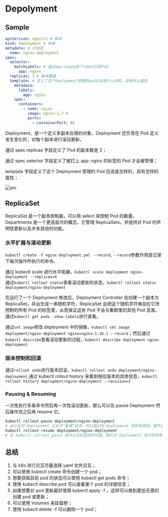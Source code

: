 # Depolyment

## Sample

```yml
apiVersion: apps/v1 # 版本
kind: Deployment # 种类
metadata: # 元信息
  name: nginx-deployment
spec:
  selector:
    matchLabels: # 通过app:nignx这个label匹配Pod
      app: nginx
  replicas: 2 # 副本数量
  template: # 定义了这个deployment管理的pod应该是什么样的，具有什么属性
    metadata:
      labels:
        app: nginx
    spec:
      containers:
        - name: nginx
          image: nginx:1.7.9
          ports:
            - containerPort: 80
```

Deployment，是一个定义多副本应用的对象，Deployment 还负责在 Pod 定义发生变化时，对每个副本进行滚动更新。

通过 spec.replicas 字段定义了 Pod 的副本数是 2；

通过 spec.selector 字段定义了被打上 app: nginx 的标签的 Pod 才会被管理；

template 字段定义了这个 Deployment 管理的 Pod 应该是怎样的，具有怎样的属性；

![pic](https://img.luozhiyun.com/20200726182710.png)

## ReplicaSet

ReplicaSet 是一个副本控制器，可以用 select 来控制 Pod 的数量。Departments 是一个更高层次的概念，它管理 ReplicaSets，并提供对 Pod 的声明性更新以及许多其他的功能。

### 水平扩展与滚动更新

`kubectl create -f nginx-deployment.yml --record`, `--record`参数作用是记录下每次操作所执行的命令。

通过 kubectl scale 进行水平拓展，`kubectl scale deployment nginx-deployment --replicas=4`  
通过`kubectl rollout status`查看滚动更新的状态，`kubectl rollout status deployment/nginx-deployment`

在运行了一个 Deployment 修改后，Deployment Controller 会创建一个副本为 ReplicaSet，并会生成一串随机字符，ReplicaSet 会把这个随机字符串加在它所控制的所有 Pod 的标签里，从而保证这些 Pod 不会与集群里的其他 Pod 混淆。通过`kubectl get pods -show-labels`进行查看。

通过`set image`修改 deployment 中的镜像，`kubectl set image deployment/nginx-deployment nginx=nginx:1.16.1 --record`；然后通过`kubectl describe`查看滚动更新的过程，`kubectl describe deployment nginx-deployment`

### 版本控制和回滚

通过`rollout undo`进行版本回滚，`kubectl rollout undo deployment/nginx-deployment`
通过 kubectl rollout history 来看到相应版本的具体信息，`kubectl rollout history deployment/nginx-deployment --revision=2`

### Pausing & Resuming

一次性执行多条命令然后再一次性滚动更新，那么可以先 pause Deployment 然后操作完之后再 resume 它。

```bash
kubectl rollout pause deployment/nginx-deployment
# 由于此时 Deployment 正处于“暂停”状态，所以我们对 Deployment 的所有修改，都不会触发新的“滚动更新”，也不会创建新的 ReplicaSet。
kubectl rollout resume deployment/nginx-deployment
# 在 kubectl rollout pause 指令之后的这段时间里，我们对 Deployment 进行的所有修改，最后只会触发一次“滚动更新”。
```

## 总结

1. 与 k8s 进行交互尽量选择 yaml 文件交互；
2. 可以使用 kubectl create 命令创建一个 pod；
3. 想要获取目前 pod 的状态可以使用 kubectl get pods 命令；
4. 使用 kubectl describe pod 可以查看某个 pod 的详细信息；
5. 如果想要对 pod 更新最好使用 kubectl apply -f ，这样可以做到更加无感的创建 pod 或更新；
6. 可以使用 Volumes 来挂载卷；
7. 使用 kubectl delete -f 可以删除一个 pod；
